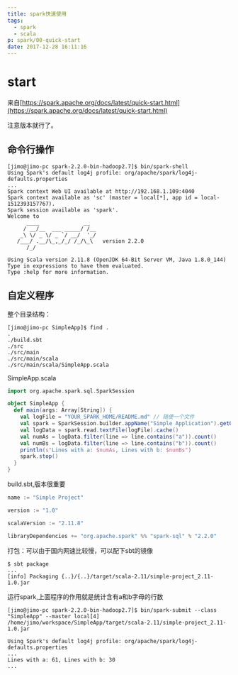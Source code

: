 ```yaml
---
title: spark快速使用
tags:
  - spark
  - scala
p: spark/00-quick-start
date: 2017-12-28 16:11:16
---
```

# start
来自[https://spark.apache.org/docs/latest/quick-start.html](https://spark.apache.org/docs/latest/quick-start.html)

注意版本就行了。

## 命令行操作
```shell
[jimo@jimo-pc spark-2.2.0-bin-hadoop2.7]$ bin/spark-shell 
Using Spark's default log4j profile: org/apache/spark/log4j-defaults.properties
...
Spark context Web UI available at http://192.168.1.109:4040
Spark context available as 'sc' (master = local[*], app id = local-1512393157767).
Spark session available as 'spark'.
Welcome to
      ____              __
     / __/__  ___ _____/ /__
    _\ \/ _ \/ _ `/ __/  '_/
   /___/ .__/\_,_/_/ /_/\_\   version 2.2.0
      /_/
         
Using Scala version 2.11.8 (OpenJDK 64-Bit Server VM, Java 1.8.0_144)
Type in expressions to have them evaluated.
Type :help for more information.
```
## 自定义程序
整个目录结构：
```shell
[jimo@jimo-pc SimpleApp]$ find .
.
./build.sbt
./src
./src/main
./src/main/scala
./src/main/scala/SimpleApp.scala
```
SimpleApp.scala
```scala
import org.apache.spark.sql.SparkSession

object SimpleApp {
  def main(args: Array[String]) {
    val logFile = "YOUR_SPARK_HOME/README.md" // 随便一个文件
    val spark = SparkSession.builder.appName("Simple Application").getOrCreate()
    val logData = spark.read.textFile(logFile).cache()
    val numAs = logData.filter(line => line.contains("a")).count()
    val numBs = logData.filter(line => line.contains("b")).count()
    println(s"Lines with a: $numAs, Lines with b: $numBs")
    spark.stop()
  }
}
```
build.sbt,版本很重要
```sbt
name := "Simple Project"

version := "1.0"

scalaVersion := "2.11.8"

libraryDependencies += "org.apache.spark" %% "spark-sql" % "2.2.0"
```
打包：可以由于国内网速比较慢，可以配下sbt的镜像
```shell
$ sbt package
...
[info] Packaging {..}/{..}/target/scala-2.11/simple-project_2.11-1.0.jar
```
运行spark,上面程序的作用就是统计含有a和b字母的行数
```shell
[jimo@jimo-pc spark-2.2.0-bin-hadoop2.7]$ bin/spark-submit --class "SimpleApp" --master local[4] /home/jimo/workspace/SimpleApp/target/scala-2.11/simple-project_2.11-1.0.jar 

Using Spark's default log4j profile: org/apache/spark/log4j-defaults.properties
...
Lines with a: 61, Lines with b: 30
...
```